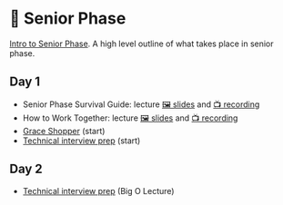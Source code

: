 # 🦋 Senior Phase

[Intro to Senior Phase](../junior-phase/Intro%20to%20Senior%20Phase.pdf). A high level outline of what takes place in senior phase.

## Day 1

- Senior Phase Survival Guide: lecture [🖼️ slides](Senior%20Phase%20Survival%20Guide.pdf) and [📺 recording](https://youtu.be/rKsFwTo3N94)
- How to Work Together: lecture [🖼️ slides](How%20to%20Work%20Together.pdf) and [📺 recording](https://youtu.be/_3gP1YD7Xiw)
- [Grace Shopper](1-grace-shopper) (start)
- [Technical interview prep](technical-interview-prep) (start)

## Day 2

- [Technical interview prep](technical-interview-prep) (Big O Lecture)
